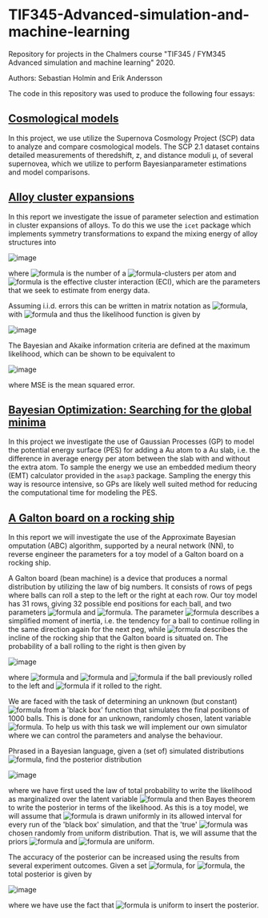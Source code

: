 # TIF345-Advanced-simulation-and-machine-learning

Repository for projects in the Chalmers course "TIF345 / FYM345 Advanced simulation and machine learning" 2020. 

Authors: Sebastian Holmin and Erik Andersson

The code in this repository was used to produce the following four essays:

## [Cosmological models](TIF345_Project_1__Cosmological_models.pdf)

In this project, we use utilize the Supernova Cosmology Project (SCP) data to analyze and compare cosmological models. The SCP 2.1 dataset contains detailed measurements of  theredshift, z, and distance moduli μ, of several supernovea, which we utilize to perform Bayesianparameter estimations and model comparisons.

## [Alloy cluster expansions](TIF345_Project_2a__Alloy_cluster_expansions.pdf)

In this report we investigate the issue of parameter selection and estimation in cluster expansions of alloys. To do this we use the <code>icet</code> package which implements symmetry transformations to expand the mixing energy of alloy structures into 

![image](https://user-images.githubusercontent.com/16863941/150383786-f6a7e32d-60f4-4a2d-9de9-c226ecfc94b5.png)

where ![formula](https://render.githubusercontent.com/render/math?math=N_\alpha) is the number of a ![formula](https://render.githubusercontent.com/render/math?math=\alpha)-clusters per atom and ![formula](https://render.githubusercontent.com/render/math?math=J_\alpha) is the effective cluster interaction (ECI), which are the parameters that we seek to estimate from energy data.

Assuming i.i.d. errors this can be written in matrix notation as ![formula](https://render.githubusercontent.com/render/math?math=\boldsymbol{E}=\boldsymbol{X}\boldsymbol{J}%2B\epsilon), with ![formula](https://render.githubusercontent.com/render/math?math=\epsilon\sim\mathcal{N}(0,\sigma^2)) and thus the likelihood function is given by

![image](https://user-images.githubusercontent.com/16863941/150384001-3f6a15b0-d7a7-40c0-bbf9-abfe8f86a364.png)

The Bayesian and Akaike information criteria are defined at the maximum likelihood, which can be shown to be equivalent to 

![image](https://user-images.githubusercontent.com/16863941/150384093-80b7c224-9e17-4b15-b71e-8cfb2c3846ad.png)

where MSE is the mean squared error.

## [Bayesian Optimization: Searching for the global minima](TIF345_Project_2b__Bayesian_Optimization__Searching_for_the_global_minima.pdf)

In this project we investigate the use of Gaussian Processes (GP) to model the potential energy surface (PES) for adding a Au atom to a Au slab, i.e. the difference in average energy per atom between the slab with and without the extra atom. To sample the energy we use an embedded medium theory (EMT) calculator provided in the <code>asap3</code> package. Sampling the energy this way is resource intensive, so GPs are likely well suited method for reducing the computational time for modeling the PES.

## [A Galton board on a rocking ship](TIF345_Project_3__A_Galton_board_on_a_rocking_ship.pdf)

In this report we will investigate the use of the Approximate Bayesian  omputation (ABC) algorithm, supported by a neural network (NN), to reverse engineer the parameters for a toy model of a Galton board on a rocking ship.

A Galton board (bean machine) is a device that produces a normal distribution by utilizing the law of big numbers. It consists of rows of pegs where balls can roll a step to the left or the right at each row. Our toy model has 31 rows, giving 32 possible end positions for each ball, and two parameters ![formula](https://render.githubusercontent.com/render/math?math=\alpha) and ![formula](https://render.githubusercontent.com/render/math?math=s). The parameter ![formula](https://render.githubusercontent.com/render/math?math=\alpha) describes a simplified moment of inertia, i.e. the tendency for a ball to continue rolling in the same direction again for the next peg, while ![formula](https://render.githubusercontent.com/render/math?math=s) describes the incline of the rocking ship that the Galton board is situated on. The probability of a ball rolling to the right is then given by 

![image](https://user-images.githubusercontent.com/16863941/150390102-699d04c0-137b-4c4a-9130-d3842f1491ca.png)

where ![formula](https://render.githubusercontent.com/render/math?math=\alpha\in[0,0.5]) and ![formula](https://render.githubusercontent.com/render/math?math=s\in[-0.25,0.25]) and ![formula](https://render.githubusercontent.com/render/math?math=M=-0.5) if the ball previously rolled to the left and ![formula](https://render.githubusercontent.com/render/math?math=0.5) if it rolled to the right.

We are faced with the task of determining an unknown (but constant) ![formula](https://render.githubusercontent.com/render/math?math=\alpha) from a 'black box' function that simulates the final positions of 1000 balls. This is done for an unknown, randomly chosen, latent variable ![formula](https://render.githubusercontent.com/render/math?math=s). To help us with this task we will implement our own simulator where we can control the parameters and analyse the behaviour. 

Phrased in a Bayesian language, given a (set of) simulated distributions ![formula](https://render.githubusercontent.com/render/math?math=y_m), find the posterior distribution 

![image](https://user-images.githubusercontent.com/16863941/150390332-f25744d9-86f2-45a5-a2f1-31d8885f1f34.png)

where we have first used the law of total probability to write the likelihood as marginalized over the latent variable ![formula](https://render.githubusercontent.com/render/math?math=s) and then Bayes theorem to write the posterior in terms of the likelihood. As this is a toy model, we will assume that ![formula](https://render.githubusercontent.com/render/math?math=s) is drawn uniformly in its allowed interval for every run of the 'black box' simulation, and that the 'true' ![formula](https://render.githubusercontent.com/render/math?math=\alpha) was chosen randomly from uniform distribution. That is, we will assume that the priors ![formula](https://render.githubusercontent.com/render/math?math=\pi(\alpha)) and ![formula](https://render.githubusercontent.com/render/math?math=\pi(s)) are uniform.

The accuracy of the posterior can be increased using the results from several experiment outcomes. Given a set ![formula](https://render.githubusercontent.com/render/math?math=y_m^{i}), for ![formula](https://render.githubusercontent.com/render/math?math=i=1,...,N), the total posterior is given by 

![image](https://user-images.githubusercontent.com/16863941/150390491-d8d282c2-e455-49ac-a966-773e4bd2e6d9.png)

where we have use the fact that ![formula](https://render.githubusercontent.com/render/math?math=\pi(\alpha)) is uniform to insert the posterior.
